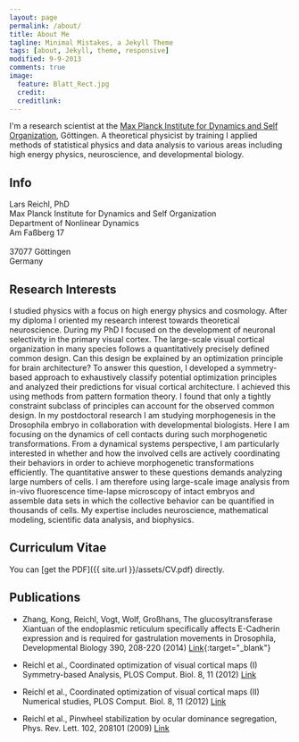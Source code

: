 ```yaml
---
layout: page
permalink: /about/
title: About Me
tagline: Minimal Mistakes, a Jekyll Theme
tags: [about, Jekyll, theme, responsive]
modified: 9-9-2013
comments: true
image:
  feature: Blatt_Rect.jpg
  credit: 
  creditlink: 
---
```


I'm a research scientist at the [Max Planck Institute for Dynamics and Self Organization](http://www.ds.mpg.de), Göttingen.
A theoretical physicist by training I applied methods of statistical physics and data analysis to various areas including 
high energy physics, neuroscience, and developmental biology.



## Info

Lars Reichl, PhD <br> 
Max Planck Institute for Dynamics and Self Organization <br>
Department of Nonlinear Dynamics <br>
Am Faßberg 17 <br>  
37077 Göttingen<br>
Germany




## Research Interests
I studied physics with a focus on high energy physics and cosmology.
After my diploma I oriented my research interest towards theoretical neuroscience.
During my PhD I focused on the development of neuronal selectivity in the primary visual cortex.
The large-scale visual cortical organization in many species follows a quantitatively precisely defined common design.
Can this design be explained by an optimization principle for brain architecture?
To answer this question, I developed a symmetry-based approach to exhaustively classify potential optimization 
principles and analyzed their predictions for visual cortical architecture.
I achieved this using methods from pattern formation theory.
I found that only a tightly constraint subclass of principles can account for the observed common design.
In my postdoctoral research I am studying morphogenesis in the Drosophila embryo in collaboration with 
developmental biologists.
Here I am focusing on the dynamics of cell contacts during such morphogenetic transformations.
From a dynamical systems perspective, I am particularly interested in 
whether and how the involved cells are actively coordinating their behaviors in order to achieve morphogenetic 
transformations efficiently.
The quantitative answer to these questions demands analyzing large numbers of cells.
I am therefore using large-scale image analysis from in-vivo fluorescence time-lapse microscopy of intact embryos 
and assemble data sets in which the collective behavior can be quantified in thousands of cells.
My expertise includes neuroscience, mathematical modeling, scientific data analysis, and biophysics.

## Curriculum Vitae
You can [get the PDF]({{ site.url }}/assets/CV.pdf) directly.


## Publications

* Zhang, Kong, Reichl, Vogt, Wolf, Großhans, 
The glucosyltransferase Xiantuan of the endoplasmic reticulum specifically affects E-Cadherin expression and 
is required for gastrulation movements in Drosophila, Developmental Biology 390, 208-220 (2014)
[Link](http://www.sciencedirect.com/science/article/pii/S0012160614001420){:target="_blank"}

* Reichl et al., Coordinated optimization of visual cortical maps (I) Symmetry-based Analysis, PLOS Comput. Biol. 8, 11 (2012)
[Link](http://www.ploscompbiol.org/article/info%3Adoi%2F10.1371%2Fjournal.pcbi.1002466)

* Reichl et al., Coordinated optimization of visual cortical maps (II) Numerical studies, PLOS Comput. Biol. 8, 11 (2012)
[Link](http://www.ploscompbiol.org/article/info:doi/10.1371/journal.pcbi.1002756)

* Reichl et al., Pinwheel stabilization by ocular dominance segregation, Phys. Rev. Lett. 102, 208101 (2009)
[Link](http://journals.aps.org/prl/abstract/10.1103/PhysRevLett.102.208101)
